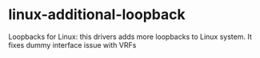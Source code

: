 # linux-additional-loopback
Loopbacks for Linux: this drivers adds more loopbacks to Linux system. It fixes dummy interface issue with VRFs
